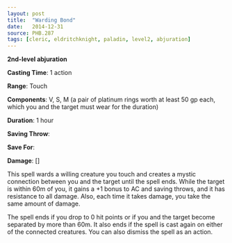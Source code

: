 ```yaml
---
layout: post
title:  "Warding Bond"
date:   2014-12-31
source: PHB.287
tags: [cleric, eldritchknight, paladin, level2, abjuration]
---
```


**2nd-level abjuration**

**Casting Time**: 1 action

**Range**: Touch

**Components**: V, S, M (a pair of platinum rings worth at least 50 gp each, which you and the target must wear for the duration)

**Duration**: 1 hour

**Saving Throw**:

**Save For**:

**Damage**: []

This spell wards a willing creature you touch and creates a mystic connection between you and the target until the spell ends. While the target is within 60m of you, it gains a +1 bonus to AC and saving throws, and it has resistance to all damage. Also, each time it takes damage, you take the same amount of damage.

The spell ends if you drop to 0 hit points or if you and the  target become separated by more than 60m. It also ends if the spell is cast again on either of the connected creatures. You can also dismiss the spell as an action.